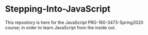 # Stepping-Into-JavaScript
This repository is here for the JavaScript PRG-160-3473-Spring2020 course;
in order to learn JavaScript from the inside out.
